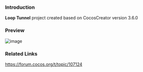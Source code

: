 ### Introduction
**Loop Tunnel** project created based on CocosCreator version 3.6.0

### Preview
![image](../../../gif/202206/2022060203.gif)

### Related Links
https://forum.cocos.org/t/topic/107124